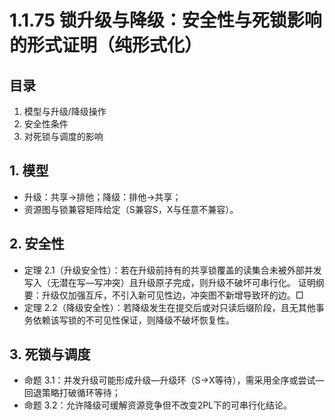 # 1.1.75 锁升级与降级：安全性与死锁影响的形式证明（纯形式化）

## 目录

1. 模型与升级/降级操作
2. 安全性条件
3. 对死锁与调度的影响

## 1. 模型

- 升级：共享→排他；降级：排他→共享；
- 资源图与锁兼容矩阵给定（S兼容S，X与任意不兼容）。

## 2. 安全性

- 定理 2.1（升级安全性）：若在升级前持有的共享锁覆盖的读集合未被外部并发写入（无潜在写—写冲突）且升级原子完成，则升级不破坏可串行化。
  证明纲要：升级仅加强互斥，不引入新可见性边，冲突图不新增导致环的边。□
- 定理 2.2（降级安全性）：若降级发生在提交后或对只读后缀阶段，且无其他事务依赖该写锁的不可见性保证，则降级不破坏恢复性。

## 3. 死锁与调度

- 命题 3.1：并发升级可能形成升级—升级环（S→X等待），需采用全序或尝试—回退策略打破循环等待；
- 命题 3.2：允许降级可缓解资源竞争但不改变2PL下的可串行化结论。
